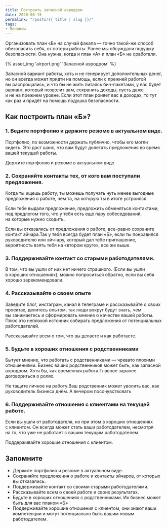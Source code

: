 ```yaml
---
title: Построить запасной аэродром
date: 2020-06-15
permalink: "/posts/{{ title | slug }}/"
tags:
- Финансы
---
```

Организовать план &laquo;Б&raquo; на&nbsp;случай факапа&nbsp;&mdash; точно такой-же способ обезопасить себя, от&nbsp;потери работы. Ранее мы&nbsp;обсуждали подушку безопасности. Она нужна, когда и&nbsp;план &laquo;А&raquo; и&nbsp;план &laquo;Б&raquo; не&nbsp;сработали.

{% asset_img 'airport.png' 'Запасной аэродром' %}

Запасной вариант работы, хоть и&nbsp;не&nbsp;генерирует дополнительных денег, но&nbsp;он&nbsp;всегда может придти на&nbsp;помощь, если с&nbsp;прежней работой вы&nbsp;распрощались, и&nbsp;что&nbsp;бы не&nbsp;жить питаясь бич-пакетами, у&nbsp;вас будет вариант, который позволит вам, сохранить доходы, пусть даже и&nbsp;не&nbsp;на&nbsp;прежнем уровне. Если этот план роняет вас в&nbsp;доходах, то&nbsp;тут как раз и&nbsp;придёт на&nbsp;помощь подушка безопасности.

## Как построить план «Б»?

### 1. Ведите портфолио и держите резюме в актуальном виде.
Портфолио, по&nbsp;возможности держать публично, чтобы его могли видеть. Это даст шанс, что вам будут долетать предложения во&nbsp;время вашей текущей работы.

Держите портфолио и резюме в актуальном виде

### 2. Сохраняйте контакты тех, от кого вам поступали предложения.
Когда ты&nbsp;ищешь работу, ты&nbsp;можешь получать чуть менее выгодные предложения о&nbsp;работе, чем&nbsp;та, на&nbsp;которую ты&nbsp;в&nbsp;итоге устроился.

Если тебе выдали предложение, предложить обменяться контактами, под предлогом того, что у&nbsp;тебя есть еще пару собеседований, на&nbsp;которые нужно сходить.

Если вы&nbsp;отказались от&nbsp;предложения о&nbsp;работе, все-равно сохраните контакт эйчара.Так у&nbsp;тебя всегда будет план &laquo;Б&raquo;, если ты&nbsp;понравился руководителю или эйч-ару, который дал тебе приглашение, вероятность взять тебя на&nbsp;&laquo;втором круге&raquo;, все&nbsp;же выше.

### 3. Поддерживайте контакт со&nbsp;старыми работодателями.
В&nbsp;том, что вы&nbsp;ушли от&nbsp;них нет ничего страшного. (Если вы&nbsp;ушли в&nbsp;хороших отношениях), можно попроситься обратно, если вы&nbsp;себя хорошо зарекомендовали.

### 4. Рассказывайте о&nbsp;своем опыте
Заведите блог, инстаграм, канал в&nbsp;телеграме и&nbsp;рассказывайте о&nbsp;своих проектах, делитесь опытом, так люди вокруг будут знать, чем вы&nbsp;занимаетесь и&nbsp;сформировать мнение о&nbsp;качестве вашей работы. Плюс это неплохой источник собирать предложения от&nbsp;потенциальных работодателей.

Рассказывайте всем о&nbsp;том, что вы&nbsp;делаете и&nbsp;как работаете.

### 5. Будьте в&nbsp;хороших отношения с&nbsp;родственниками
Бытует мнение, что работать с&nbsp;родственниками&nbsp;&mdash; чревато плохими отношениями. Бизнес ваших родственников может быть, как запасной аэродром. Хотя&nbsp;бы, как временная работа.Главное заранее договориться о&nbsp;ролях.

Не&nbsp;тащите личное на&nbsp;работу.Ваш родственник может уволить вас, как руководитель бизнеса днём. А&nbsp;вечером посочувствовать

### 6. Поддерживайте отношения с клиентами на текущей работе.
Если вы&nbsp;ушли от&nbsp;работодателя, но&nbsp;при этом в&nbsp;хороших отношениях с&nbsp;клиентом. Он&nbsp;всегда может стать ваши работодателем, несмотря на&nbsp;то, что уже не&nbsp;работает с&nbsp;вашим текущим работодателем.

Поддерживайте хорошие отношения с&nbsp;клиентом.

## Запомните
- Держите портфолио и&nbsp;резюме в&nbsp;актуальном виде.
- Сохраняйте предложения о&nbsp;работе и&nbsp;контакты эйчаров, от&nbsp;которых вы&nbsp;отказались.
- Поддерживайте контакт со&nbsp;своими старыми работодателями.
- Рассказывайте всем о&nbsp;своей работе и&nbsp;своих результатах.
- Будьте в&nbsp;хороших отношениях с&nbsp;родственниками. Их&nbsp;бизнес может быть для вас планом &laquo;Б&raquo;
- Поддерживайте хорошие отношения с&nbsp;клиентом, они знают ваши компетенции и&nbsp;могут потенциально быть вашим новым работодателем.